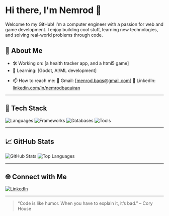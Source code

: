 # Hi there, I'm Nemrod 👋

Welcome to my GitHub! I'm a computer engineer with a passion for web and game development. I enjoy building cool stuff, learning new technologies, and solving real-world problems through code.

## 🚀 About Me

<!-- - 🎓 I'm currently [studying / working as a ...] -->
- 🛠️ Working on: [a health tracker app, and a html5 game]
- 🌱 Learning: [Godot, AI/ML development]
<!-- - 💬 Ask me about: [skills you're confident in] -->
- 📫 How to reach me:
  📧 Gmail: [menrod.baqs@gmail.com]
  🔗 LinkedIn: [linkedin.com/in/nemrodbaquiran](https://linkedin.com/in/nemrodbaquiran)
<!-- - 🧠 Fun fact: [fun or interesting personal tidbit] -->

---

## 🧰 Tech Stack

![Languages](https://skillicons.dev/icons?i=js,ts,python,java,c#,bash)
![Frameworks](https://skillicons.dev/icons?i=react,nextjs,nodejs,django,vuejs,quasar,springboot)
![Databases](https://skillicons.dev/icons?i=mysql,postgres,mongodb)
![Tools](https://skillicons.dev/icons?i=git,github,linux,vscode,docker)

---

## 📈 GitHub Stats

![GitHub Stats](https://github-readme-stats.vercel.app/api?username=menrod&show_icons=true&theme=tokyonight)
![Top Languages](https://github-readme-stats.vercel.app/api/top-langs/?username=menrod&layout=compact&theme=tokyonight)
<!--
---

## 📝 Latest Blog Posts
<!-- BLOG-POST-LIST:START -->
<!-- Replace this section with your blog post feed using GitHub Actions or a manual list -->
<!-- - [How I Built My Portfolio with React and Tailwind](#)
- [10 Tips to Improve Your Git Workflow](#)
<!-- BLOG-POST-LIST:END -->

---

## 🌐 Connect with Me

[![LinkedIn](https://img.shields.io/badge/-LinkedIn-blue?style=flat-square&logo=linkedin&logoColor=white&link=https://linkedin.com/in/nemrodbaquiran)](https://linkedin.com/in/nemrodbaquiran)
<!-- [![Twitter](https://img.shields.io/badge/-Twitter-1DA1F2?style=flat-square&logo=twitter&logoColor=white&link=https://twitter.com/yourusername)](https://twitter.com/nemrodbaquiran)
[![Portfolio](https://img.shields.io/badge/-Portfolio-black?style=flat-square&logo=github&link=https://yourportfolio.com)](https://yourportfolio.com) -->

---

> “Code is like humor. When you have to explain it, it’s bad.” – Cory House
